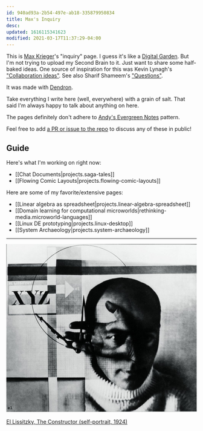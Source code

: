 ```yaml
---
id: 940ad93a-2b54-497e-ab18-335879950834
title: Max's Inquiry
desc:
updated: 1616115341623
modified: 2021-03-17T11:37:29-04:00
---
```


This is [Max Krieger](https://a9.io)'s "inquiry" page. I guess it's like a [Digital Garden](https://github.com/MaggieAppleton/digital-gardeners). But I'm not trying to upload my Second Brain to it. Just want to share some half-baked ideas. One source of inspiration for this was Kevin Lynagh's ["Collaboration ideas"](https://kevinlynagh.com/ideas/). See also Sharif Shameem's ["Questions"](https://sharif.io/questions/).

It was made with [Dendron](https://dendron.so).

Take everything I write here (well, everywhere) with a grain of salt. That said I'm always happy to talk about anything on here.

The pages definitely don't adhere to [Andy's Evergreen Notes](https://notes.andymatuschak.org/z4SDCZQeRo4xFEQ8H4qrSqd68ucpgE6LU155C) pattern.

Feel free to add [a PR or issue to the repo](https://github.com/maxkrieger/inquiry) to discuss any of these in public!

## Guide

Here's what I'm working on right now:

- [[Chat Documents|projects.saga-tales]]
- [[Flowing Comic Layouts|projects.flowing-comic-layouts]]

Here are some of my favorite/extensive pages:

- [[Linear algebra as spreadsheet|projects.linear-algebra-spreadsheet]]
- [[Domain learning for computational microworlds|rethinking-media.microworld-languages]]
- [[Linux DE prototyping|projects.linux-desktop]]
- [[System Archaeology|projects.system-archaeology]]

---

![](/assets/images/2021-03-18-20-55-10.png)

[El Lissitzky, The Constructor (self-portrait, 1924)](https://commons.wikimedia.org/wiki/File:El_Lissitzky_The_Constructor,_self-portrait,_gelatin_silver_print,_107%C3%97118_mm,_1924_London,_Victoria_and_Albert_Museum,_Inv._PH142-1985.jpg)
